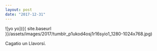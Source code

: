 ```yaml
---
layout: post
date: "2017-12-31"
---
```


![yo yo]({{ site.baseurl }}/assets/images/2017/tumblr_p1ukod4osj1r16syio1_1280-1024x768.jpg)

Cagatio un Llavorsí.
